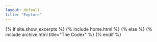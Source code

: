 ```yaml
---
layout: default
title: "Explore"
---
```


{% if site.show_excerpts %}
  {% include home.html %}
{% else %}
  {% include archive.html title="The Codex" %}
{% endif %}
